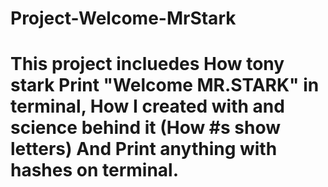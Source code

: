 # Project-Welcome-MrStark
# This project incluedes How tony stark Print "Welcome MR.STARK" in terminal, How I created with and science behind it (How #s show letters) And Print anything with hashes on terminal.
